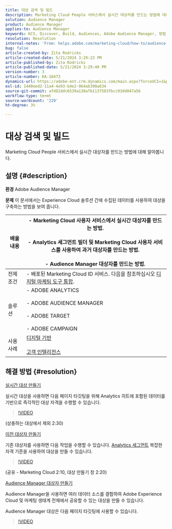 ```yaml
---
title: 대상 검색 및 빌드
description: Marketing Cloud People 서비스에서 실시간 대상자를 만드는 방법에 대해 알아봅니다.
solution: Audience Manager
product: Audience Manager
applies-to: Audience Manager
keywords: KCS, Discover, Build, Audiences, Adobe Audience Manager, 방법
resolution: Resolution
internal-notes: 'From: helpx.adobe.com/marketing-cloud/how-to/audience-discovery.html'
bug: false
article-created-by: Zita Rodricks
article-created-date: 5/21/2024 3:29:23 PM
article-published-by: Zita Rodricks
article-published-date: 5/21/2024 3:29:49 PM
version-number: 3
article-number: KA-16473
dynamics-url: https://adobe-ent.crm.dynamics.com/main.aspx?forceUCI=1&pagetype=entityrecord&etn=knowledgearticle&id=0a5a68e2-8617-ef11-9f89-6045bd06eea5
exl-id: 1440eed2-11a4-4e93-b4e2-964ab398a634
source-git-commit: afd82ddc6539a130afb1137583fbcc93dd047a56
workflow-type: tm+mt
source-wordcount: '229'
ht-degree: 3%

---
```


# 대상 검색 및 빌드


Marketing Cloud People 서비스에서 실시간 대상자를 만드는 방법에 대해 알아봅니다.

## 설명 {#description}


<b>환경</b>
Adobe Audience Manager

<b>문제</b>
이 문서에서는 Experience Cloud 솔루션 간에 수집된 데이터를 사용하여 대상을 구축하는 방법을 보여 줍니다.


| 배울 내용 | - Marketing Cloud 사용자 서비스에서 실시간 대상자를 만드는 방법.<br><br>- Analytics 세그먼트 빌더 및 Marketing Cloud 사용자 서비스를 사용하여 과거 대상자를 만드는 방법.<br><br>- Audience Manager 대상자를 만드는 방법. |
| --- | --- |
| 전제 조건 | - 배포된 Marketing Cloud ID 서비스. 다음을 참조하십시오 [디지털 마케팅 도구 통합](https://experienceleague.adobe.com/docs/experience-manager-learn/sites/integrations/experience-platform-data-collection-tags/overview.html). |
| 솔루션 | - ADOBE ANALYTICS<br><br>- ADOBE AUDIENCE MANAGER<br><br>- ADOBE TARGET<br><br>- ADOBE CAMPAIGN |
| 사용 사례 | [디지털 기반](https://helpx.adobe.com/marketing-cloud/how-to/digital-foundation.html)<br><br>[고객 인텔리전스](https://experienceleague.adobe.com/docs/experience-platform/profile/ui/user-guide.html?lang=ko) |





## 해결 방법 {#resolution}


<u>실시간 대상 만들기</u>

실시간 대상을 사용하면 다음 페이지 타깃팅을 위해 Analytics 히트에 포함된 데이터를 기반으로 즉각적인 대상 자격을 수행할 수 있습니다.




>[!VIDEO](https://video.tv.adobe.com/v/17804t1/)



(상충하는 대상에서 제외 2:30)



<u>이전 대상자 만들기</u>

기존 대상자를 사용하면 다음 작업을 수행할 수 있습니다. [Analytics 세그먼트](https://experienceleague.adobe.com/docs/analytics/components/segmentation/seg-home.html?lang=ko-KR) 복잡한 자격 기준을 사용하여 대상을 만들 수 있습니다.




>[!VIDEO](https://video.tv.adobe.com/v/17805/)



(공유 - Marketing Cloud 2:10, 대상 만들기 창 2:20)

<u>Audience Manager 대상자 만들기</u>

Audience Manager을 사용하면 여러 데이터 소스를 결합하여 Adobe Experience Cloud 및 마케팅 생태계 전체에서 공유할 수 있는 대상을 만들 수 있습니다.

Audience Manager 대상은 다음 페이지 타깃팅에 사용할 수 있습니다.




>[!VIDEO](https://video.tv.adobe.com/v/18113t1/)
